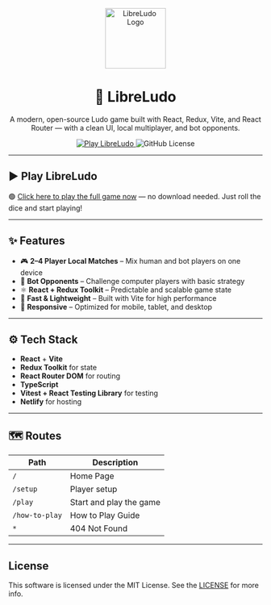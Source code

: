<p align="center">
  <img src="https://libreludo.netlify.app/icons/favicon.png" alt="LibreLudo Logo" width="120" />
</p>

<h1 align="center">🎲 LibreLudo</h1>

<p align="center">
  A modern, open-source Ludo game built with React, Redux, Vite, and React Router — with a clean UI, local multiplayer, and bot opponents.
</p>

<p align="center">
  <a href="https://libreludo.netlify.app" target="_blank" rel="noopener noreferrer">
    <img src="https://img.shields.io/badge/Play-Now-brightgreen?style=for-the-badge&logo=netlify" alt="Play LibreLudo" />
  </a>
  <img alt="GitHub License" src="https://img.shields.io/github/license/priyanshurav/libreludo?style=for-the-badge">
</p>

---

## ▶️ Play LibreLudo

🟢 <a href="https://libreludo.netlify.app" target="_blank" rel="noopener noreferrer">Click here to play the full game now</a> — no download needed. Just roll the dice and start playing!

---

## ✨ Features

- 🎮 **2–4 Player Local Matches** – Mix human and bot players on one device
- 🤖 **Bot Opponents** – Challenge computer players with basic strategy
- ⚛️ **React + Redux Toolkit** – Predictable and scalable game state
- 🚀 **Fast & Lightweight** – Built with Vite for high performance
- 📱 **Responsive** – Optimized for mobile, tablet, and desktop

---

## ⚙️ Tech Stack

- **React** + **Vite**
- **Redux Toolkit** for state
- **React Router DOM** for routing
- **TypeScript**
- **Vitest + React Testing Library** for testing
- **Netlify** for hosting

---

## 🗺️ Routes

| Path           | Description             |
| -------------- | ----------------------- |
| `/`            | Home Page               |
| `/setup`       | Player setup            |
| `/play`        | Start and play the game |
| `/how-to-play` | How to Play Guide       |
| `*`            | 404 Not Found           |

---

## License

This software is licensed under the MIT License. See the <a href="https://github.com/priyanshurav/libreludo/blob/main/LICENSE" target="_blank" rel="noopener noreferrer">LICENSE</a> for more info.
